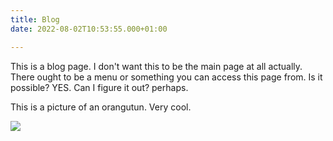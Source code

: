 ```yaml
---
title: Blog
date: 2022-08-02T10:53:55.000+01:00

---
```

This is a blog page. I don't want this to be the main page at all actually. There ought to be a menu or something you can access this page from. Is it possible? YES. Can I figure it out? perhaps.

This is a picture of an orangutun. Very cool.

![](/images/orang_utan-_semenggok_forest_reserve-_sarawak-_borneo-_malaysia.JPG)